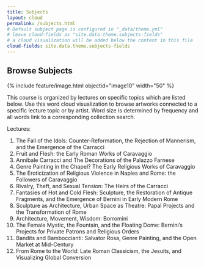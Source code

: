 ```yaml
---
title: Subjects
layout: cloud
permalink: /subjects.html
# Default subject page is configured in "_data/theme.yml"
# leave cloud-fields as "site.data.theme.subjects-fields"
# a cloud visualization will be added below the content in this file
cloud-fields: site.data.theme.subjects-fields
---
```


## Browse Subjects

{% include feature/image.html objectid="image10" width="50" %}

This course is organized by lectures on specific topics which are listed below.
Use this word cloud visualization to browse artworks connected to a specific lecture topic or by artist.
Word size is determined by frequency and all words link to a corresponding collection search.

Lectures:
1. The Fall of the Idols: Counter-Reformation, the Rejection of Mannerism, and the Emergence of the Carracci
2. Fruit and Flesh: the Early Roman Works of Caravaggio
3. Annibale Carracci and The Decorations of the Palazzo Farnese
4. Genre Painting in the Chapel? The Early Religious Works of Caravaggio 
5. The Eroticization of Religious Violence in Naples and Rome: the Followers of Caravaggio
6. Rivalry, Theft, and Sexual Tension: The Heirs of the Carracci 
7. Fantasies of Hot and Cold Flesh: Sculpture, the Restoration of Antique Fragments, and the Emergence of Bernini in Early Modern Rome
8. Sculpture as Architecture, Urban Space as Theatre: Papal Projects and the Transformation of Rome
9. Architecture, Movement, Wisdom: Borromini
10. The Female Mystic, the Fountain, and the Floating Dome: Bernini’s Projects for Private Patrons and Religious Orders
11. Bandits and Bamboccianti: Salvator Rosa, Genre Painting, and the Open Market at Mid-Century
12. From Rome to the World: Late Roman Classicism, the Jesuits, and Visualizing Global Conversion 

